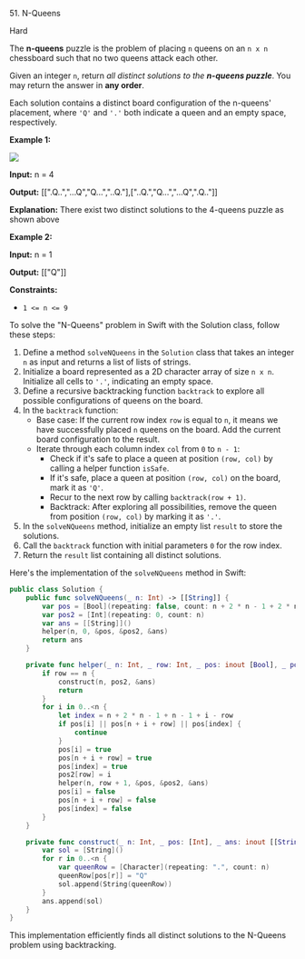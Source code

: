 51\. N-Queens

Hard

The **n-queens** puzzle is the problem of placing `n` queens on an `n x n` chessboard such that no two queens attack each other.

Given an integer `n`, return _all distinct solutions to the **n-queens puzzle**_. You may return the answer in **any order**.

Each solution contains a distinct board configuration of the n-queens' placement, where `'Q'` and `'.'` both indicate a queen and an empty space, respectively.

**Example 1:**

![](https://assets.leetcode.com/uploads/2020/11/13/queens.jpg)

**Input:** n = 4

**Output:** [[".Q..","...Q","Q...","..Q."],["..Q.","Q...","...Q",".Q.."]]

**Explanation:** There exist two distinct solutions to the 4-queens puzzle as shown above 

**Example 2:**

**Input:** n = 1

**Output:** [["Q"]] 

**Constraints:**

*   `1 <= n <= 9`

To solve the "N-Queens" problem in Swift with the Solution class, follow these steps:

1. Define a method `solveNQueens` in the `Solution` class that takes an integer `n` as input and returns a list of lists of strings.
2. Initialize a board represented as a 2D character array of size `n x n`. Initialize all cells to `'.'`, indicating an empty space.
3. Define a recursive backtracking function `backtrack` to explore all possible configurations of queens on the board.
4. In the `backtrack` function:
   - Base case: If the current row index `row` is equal to `n`, it means we have successfully placed `n` queens on the board. Add the current board configuration to the result.
   - Iterate through each column index `col` from `0` to `n - 1`:
     - Check if it's safe to place a queen at position `(row, col)` by calling a helper function `isSafe`.
     - If it's safe, place a queen at position `(row, col)` on the board, mark it as `'Q'`.
     - Recur to the next row by calling `backtrack(row + 1)`.
     - Backtrack: After exploring all possibilities, remove the queen from position `(row, col)` by marking it as `'.'`.
5. In the `solveNQueens` method, initialize an empty list `result` to store the solutions.
6. Call the `backtrack` function with initial parameters `0` for the row index.
7. Return the `result` list containing all distinct solutions.

Here's the implementation of the `solveNQueens` method in Swift:

```swift
public class Solution {
    public func solveNQueens(_ n: Int) -> [[String]] {
        var pos = [Bool](repeating: false, count: n + 2 * n - 1 + 2 * n - 1)
        var pos2 = [Int](repeating: 0, count: n)
        var ans = [[String]]()
        helper(n, 0, &pos, &pos2, &ans)
        return ans
    }

    private func helper(_ n: Int, _ row: Int, _ pos: inout [Bool], _ pos2: inout [Int], _ ans: inout [[String]]) {
        if row == n {
            construct(n, pos2, &ans)
            return
        }
        for i in 0..<n {
            let index = n + 2 * n - 1 + n - 1 + i - row
            if pos[i] || pos[n + i + row] || pos[index] {
                continue
            }
            pos[i] = true
            pos[n + i + row] = true
            pos[index] = true
            pos2[row] = i
            helper(n, row + 1, &pos, &pos2, &ans)
            pos[i] = false
            pos[n + i + row] = false
            pos[index] = false
        }
    }

    private func construct(_ n: Int, _ pos: [Int], _ ans: inout [[String]]) {
        var sol = [String]()
        for r in 0..<n {
            var queenRow = [Character](repeating: ".", count: n)
            queenRow[pos[r]] = "Q"
            sol.append(String(queenRow))
        }
        ans.append(sol)
    }
}
```

This implementation efficiently finds all distinct solutions to the N-Queens problem using backtracking.